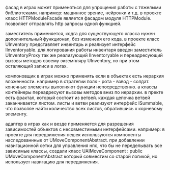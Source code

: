 фасад в играх может применяться для упрощения 
работы с тяжелыми библиотеками. например: машинное зрение, нейронки и т.д.
в проекте  класс HTTPModuleFacade является фасадом модуля HTTPModule. позволяет отправлять http запросы одной функцией.

заместитель применяется, кодга для существующего класса нужен дополнительный функционал, без изменеия его кода.
в проекте класс UInventory представляет инвентарь и реализует интерфейс IInventoryable. для логирования работы инвентаря введен заместитель 
UInventoryProxy так же реализующий IInventoryable и переадресующий вызовы методов своему экземпляру UInventory, но при этом осталяющий записи в логах.

компоновщик в играх можно применять если в объектах есть иерархия вложенности. например в стратегии полк - рота - взвод - солдат.
конечные элементы выполняют функции непосредственно. а классы контейнеры переадресуют вызовы методов вниз по иерархии.
в пректе есть фрактал, который состоит из ветвей. каждая цепочка ветвей заканчивается листом. листы и ветви реализуют интерфейс ISummable,
что позволяе найти количество всех листов, обратившись к корневому элементу.

адаптер в играх как и везде применяется для разрешения зависимостей объектов с несовместимыми интерфейсами.
например: в проекте для передвижения пешек используются компоненты наследованнные от UMoveComponentAbstract. при добавлении навигационной сетки для управления нпс,
что бы не переделывать все зависимые классы, создали класс UAIMoveComponent : public UMoveComponentAbstract который совместим со старой логикой, но использует навигацию для передвижения.
